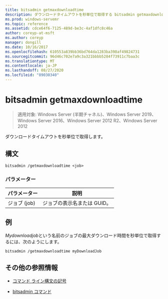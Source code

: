 ```yaml
---
title: bitsadmin getmaxdownloadtime
description: ダウンロードタイムアウトを秒単位で取得する bitsadmin getmaxdownloadtime コマンドの参照記事。
ms.prod: windows-servemr
ms.topic: reference
ms.assetid: cdce64f6-7125-489d-be3c-4af1dfc8c46a
author: coreyp-at-msft
ms.author: coreyp
manager: dongill
ms.date: 10/16/2017
ms.openlocfilehash: 610553a839bb36bd764da1283ba398af49824731
ms.sourcegitcommit: 96d46c702e7a9c3a321bbbb5284f73911c7baa3c
ms.translationtype: MT
ms.contentlocale: ja-JP
ms.lasthandoff: 08/27/2020
ms.locfileid: "89030340"
---
```

# <a name="bitsadmin-getmaxdownloadtime"></a>bitsadmin getmaxdownloadtime

> 適用対象: Windows Server (半期チャネル)、Windows Server 2019、Windows Server 2016、Windows Server 2012 R2、Windows Server 2012

ダウンロードタイムアウトを秒単位で取得します。

## <a name="syntax"></a>構文

```
bitsadmin /getmaxdownloadtime <job>
```

### <a name="parameters"></a>パラメーター

| パラメーター | 説明 |
| -------------- | -------------- |
| ジョブ (job) | ジョブの表示名または GUID。 |

## <a name="examples"></a>例

*Mydownloadjob*という名前のジョブの最大ダウンロード時間を秒単位で取得するには、次のようにします。

```
bitsadmin /getmaxdownloadtime myDownloadJob
```

## <a name="additional-references"></a>その他の参照情報

- [コマンド ライン構文の記号](command-line-syntax-key.md)

- [bitsadmin コマンド](bitsadmin.md)
